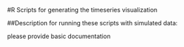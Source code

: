 #R Scripts for generating the timeseries visualization

##Description for running these scripts with simulated data:

please provide basic documentation
